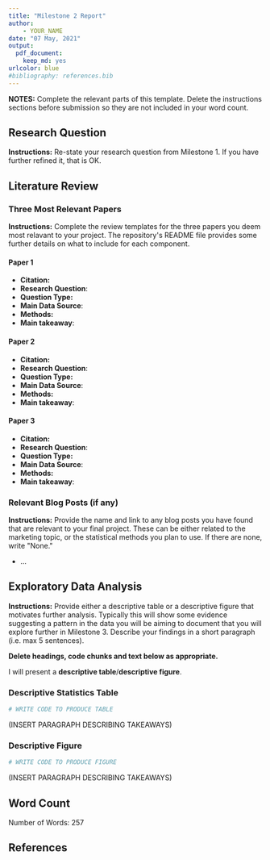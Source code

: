 ```yaml
---
title: "Milestone 2 Report"
author:
    - YOUR_NAME
date: "07 May, 2021"
output: 
  pdf_document:
    keep_md: yes
urlcolor: blue
#bibliography: references.bib
---
```




**NOTES:** Complete the relevant parts of this template.
Delete the instructions sections before submission so they are not included in your word count. 

## Research Question

**Instructions:** Re-state your research question from Milestone 1. 
If you have further refined it, that is OK.

## Literature Review

### Three Most Relevant Papers

**Instructions:** Complete the review templates for the three papers you deem most relavant to your project.
The repository's README file provides some further details on what to include for each component.

#### Paper 1

* **Citation:**
* **Research Question**:
* **Question Type:**
* **Main Data Source**:
* **Methods:**
* **Main takeaway**:

#### Paper 2

* **Citation:**
* **Research Question**:
* **Question Type:**
* **Main Data Source**:
* **Methods:**
* **Main takeaway**:

#### Paper 3

* **Citation:**
* **Research Question**:
* **Question Type:**
* **Main Data Source**:
* **Methods:**
* **Main takeaway**:

### Relevant Blog Posts (if any)

**Instructions:** Provide the name and link to any blog posts you have found that are relevant to your final project.
These can be either related to the marketing topic, or the statistical methods you plan to use.
If there are none, write "None."

* ...

## Exploratory Data Analysis

**Instructions:** Provide either a descriptive table or a descriptive figure that motivates further analysis.
Typically this will show some evidence suggesting a pattern in the data you will be aiming to document that you will explore further in Milestone 3.
Describe your findings in a short paragraph (i.e. max 5 sentences).

**Delete headings, code chunks and text below as appropriate.**

I will present a **descriptive table**/**descriptive figure**.

### Descriptive Statistics Table






```r
# WRITE CODE TO PRODUCE TABLE
```

(INSERT PARAGRAPH DESCRIBING TAKEAWAYS)

### Descriptive Figure






```r
# WRITE CODE TO PRODUCE FIGURE
```

(INSERT PARAGRAPH DESCRIBING TAKEAWAYS)

## Word Count

Number of Words: 257

## References
